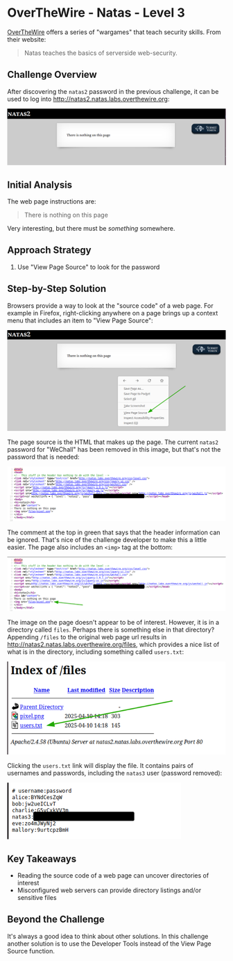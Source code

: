 # OverTheWire - Natas - Level 3

[OverTheWire](https://overthewire.org) offers a series of "wargames" that teach
security skills. From their website:

> Natas teaches the basics of serverside web-security.

## Challenge Overview

After discovering the `natas2` password in the previous challenge, it can be
used to log into http://natas2.natas.labs.overthewire.org:

![The main page](images/level_02/00_main_page.png)

## Initial Analysis

The web page instructions are:

> There is nothing on this page

Very interesting, but there must be _something_ somewhere.

## Approach Strategy

1. Use "View Page Source" to look for the password

## Step-by-Step Solution

Browsers provide a way to look at the "source code" of a web page. For example
in Firefox, right-clicking anywhere on a page brings up a context menu that
includes an item to "View Page Source":

![The Firefox Context Menu](images/level_02/01_context_menu.png)

The page source is the HTML that makes up the page. The current `natas2`
password for "WeChall" has been removed in this image, but that's not the
password that is needed:

![The Page Source](images/level_02/02_view_source.png)

The comment at the top in green that says that the header information can be
ignored. That's nice of the challenge developer to make this a little easier.
The page also includes an `<img>` tag at the bottom:

![The Page Source Image](images/level_02/03_view_source_img.png)

The image on the page doesn't appear to be of interest. However, it is in a
directory called `files`. Perhaps there is something else in that directory?
Appending `/files` to the original web page url results in
http://natas2.natas.labs.overthewire.org/files, which provides a nice list of
what is in the directory, including something called `users.txt`:

![The /files Directory](images/level_02/04_files_directory.png)

Clicking the `users.txt` link will display the file. It contains pairs of
usernames and passwords, including the `natas3` user (password removed):

![The users.txt file](images/level_02/05_users_file.png)

## Key Takeaways

- Reading the source code of a web page can uncover directories of interest
- Misconfigured web servers can provide directory listings and/or sensitive
  files

## Beyond the Challenge

It's always a good idea to think about other solutions. In this challenge
another solution is to use the Developer Tools instead of the View Page Source
function.
